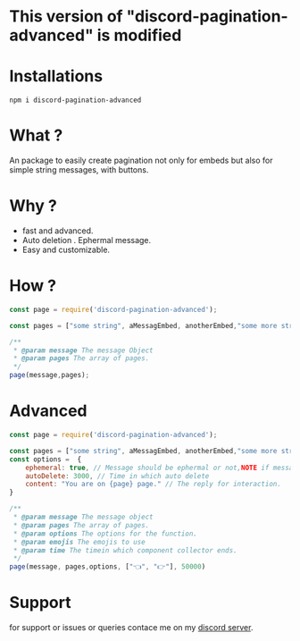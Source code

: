 # This version of "discord-pagination-advanced" is modified








# Installations
```
npm i discord-pagination-advanced
```

# What ?
An package to easily create pagination not only for embeds but also for simple string messages, with buttons.

# Why ?
- fast and advanced.
- Auto deletion . Ephermal message.
- Easy and customizable.

# How ?
```js
const page = require('discord-pagination-advanced');

const pages = ["some string", aMessagEmbed, anotherEmbed,"some more string maybe"];

/**
 * @param message The message Object
 * @param pages The array of pages. 
 */
page(message,pages);
```

# Advanced
```js
const page = require('discord-pagination-advanced');

const pages = ["some string", aMessagEmbed, anotherEmbed,"some more string maybe"];
const options =  {
    ephemeral: true, // Message should be ephermal or not,NOTE if message is ephermal than it will not auto delete.
    autoDelete: 3000, // Time in which auto delete
    content: "You are on {page} page." // The reply for interaction.
}

/**
 * @param message The message object
 * @param pages The array of pages. 
 * @param options The options for the function.
 * @param emojis The emojis to use 
 * @param time The timein which component collector ends.
 */
page(message, pages,options, ["👈", "👉"], 50000)
```

# Support
for support or issues or queries contace me on my [discord server](https://discord.gg/XYnMTQNTFh).